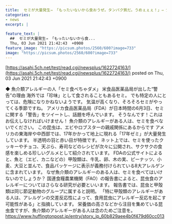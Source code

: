 ```yaml
---
title:  セミが大量発生⇒ 「もったいないから食おうぜ。タンパク質だ。うめぇぇぇ！」⇒ 食品医薬品局「アレルギーの人は食べないで！」  
categories:
- news
excerpt: |
  
feature_text: |
  ##  セミが大量発生⇒ 「もったいないから食...
  Thu, 03 Jun 2021 21:42:43  +0900
feature_image: "https://picsum.photos/2560/600?image=733"
image: "https://picsum.photos/2560/600?image=733"
---
```


[https://asahi.5ch.net/test/read.cgi/newsplus/1622724163/](https://asahi.5ch.net/test/read.cgi/newsplus/1622724163/)
posted on Thu, 03 Jun 2021 21:42:43  +0900

<!--more-->

◆ 魚介類アレルギーの人「セミ食べちゃダメ」 米食品医薬品局が出した“警告”の理由 海外では「珍味」として食されることもあるセミ。 でも特定の人にとっては、危険になりかねないようです。 気温が高くなり、そろそろセミがやってくる季節ですね。 アメリカ食品医薬品局（FDA）が日本時間の6月3日、セミに関する「警告」をツイートし、話題を呼んでいます。 そうなんです！これはお伝えしなければいけません！ 魚介類のアレルギーがある人は、セミを食べないでください。 この昆虫は、エビやロブスターの親戚関係にあるからです アメリカの東海岸や中西部では、17年かかって地上に現れる「17年ゼミ」が大量発生しています。 半透明の羽と赤い目が特徴です。 ネット上では、セミを使ったクッキーやチョコ、天ぷら、寿司などのレシピが次々に公開され、サクサクの食感を楽しめる珍しいグルメとして紹介されています。 FDAの公式サイトによると、魚と（エビ、カニなどの）甲殻類は、牛乳、卵、木の実、ピーナッツ、小麦、大豆と並んで、食品パッケージに表示が義務付けられている8大アレルゲンに含まれています。 なぜ魚介類のアレルギーのある人は、セミを食べてはいけないのでしょうか？ 国連食糧農業機関（FAO）の報告書によると、昆虫食のアレルギーについてはさらなる研究が必要といいます。 報告書では、昆虫と甲殻類は同じ節足動物のグループに属すると説明。 「特に甲殻類のアレルギーがある人は、アレルゲンの交差反応性によって、食用昆虫にアレルギー反応を起こす可能性がある」と指摘しています。 栄養価の高さなどから注目を集めている昆虫食ですが、魚介類のアレルギーがある人は念のためご注意を。 https://www.huffingtonpost.jp/entry/story_jp_60b829aee4b0f479d60cc013
